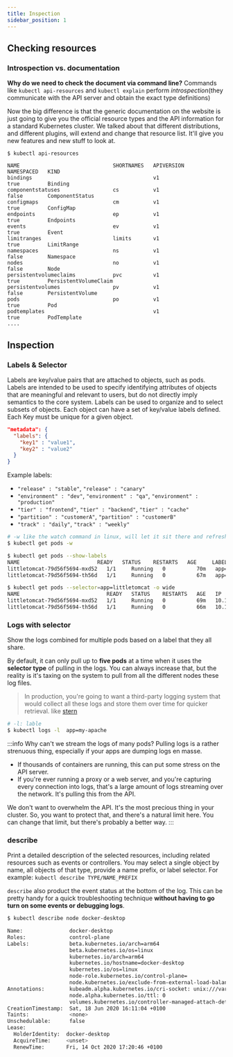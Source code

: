 ```yaml
---
title: Inspection
sidebar_position: 1
---
```


## Checking resources

### Introspection vs. documentation

**Why do we need to check the document via command line?**
Commands like `kubectl api-resources` and `kubectl explain` perform *introspection*(they communicate with the API server and obtain the exact type definitions)

Now the big difference is that the generic documentation on the website is just going to give you the official resource types and the API information for a standard Kubernetes cluster. We talked about that different distributions, and different plugins, will extend and change that resource list. It'll give you new features and new stuff to look at.

```
$ kubectl api-resources

NAME                              SHORTNAMES   APIVERSION                             NAMESPACED   KIND
bindings                                       v1                                     true         Binding
componentstatuses                 cs           v1                                     false        ComponentStatus
configmaps                        cm           v1                                     true         ConfigMap
endpoints                         ep           v1                                     true         Endpoints
events                            ev           v1                                     true         Event
limitranges                       limits       v1                                     true         LimitRange
namespaces                        ns           v1                                     false        Namespace
nodes                             no           v1                                     false        Node
persistentvolumeclaims            pvc          v1                                     true         PersistentVolumeClaim
persistentvolumes                 pv           v1                                     false        PersistentVolume
pods                              po           v1                                     true         Pod
podtemplates                                   v1                                     true         PodTemplate
....
```


## Inspection

### Labels & Selector

Labels are key/value pairs that are attached to objects, such as pods. Labels are intended to be used to specify identifying attributes of objects that are meaningful and relevant to users, but do not directly imply semantics to the core system. Labels can be used to organize and to select subsets of objects. Each object can have a set of key/value labels defined. Each Key must be unique for a given object.

```json
"metadata": {
  "labels": {
    "key1" : "value1",
    "key2" : "value2"
  }
}
```

Example labels:
- `"release" : "stable"`, `"release" : "canary"`
- `"environment" : "dev"`, `"environment" : "qa"`, `"environment" : "production"`
- `"tier" : "frontend"`, `"tier" : "backend"`, `"tier" : "cache"`
- `"partition" : "customerA"`, `"partition" : "customerB"`
- `"track" : "daily"`, `"track" : "weekly"`

```bash
# -w like the watch command in linux, will let it sit there and refresh every few seconds.
$ kubectl get pods -w

$ kubectl get pods --show-labels   
NAME                         READY   STATUS    RESTARTS   AGE     LABELS
littletomcat-79d56f5694-mxd52   1/1     Running   0          70m   app=littletomcat,pod-template-hash=79d56f5694
littletomcat-79d56f5694-th56d   1/1     Running   0          67m   app=littletomcat,pod-template-hash=79d56f5694

$ kubectl get pods --selector=app=littletomcat -o wide
NAME                            READY   STATUS    RESTARTS   AGE   IP          NODE             NOMINATED NODE   READINESS GATES
littletomcat-79d56f5694-mxd52   1/1     Running   0          69m   10.1.0.48   docker-desktop   <none>           <none>
littletomcat-79d56f5694-th56d   1/1     Running   0          66m   10.1.0.49   docker-desktop   <none>           <none>
```

### Logs with selector

Show the logs combined for multiple pods based on a label that they all share.

By default, it can only pull up to **five pods** at a time when it uses the **selector type** of pulling in the logs. You can always increase that, but the reality is it's taxing on the system to pull from all the different nodes these log files. 

> In production, you're going to want a third-party logging system that would collect all these logs and store them over time for quicker retrieval. like [stern](https://github.com/wercker/stern) 

```bash
# -l: lable
$ kubectl logs -l  app=my-apache
```

:::info Why can't we stream the logs of many pods?
Pulling logs is a rather strenuous thing, especially if your apps are dumping logs en masse. 

- If thousands of containers are running, this can put some stress on the API server.
- If you're ever running a proxy or a web server, and you're capturing every connection into logs, that's a large amount of logs streaming over the network. It's pulling this from the API.

We don't want to overwhelm the API. It's the most precious thing in your cluster. So, you want to protect that, and there's a natural limit here. You can change that limit, but there's probably a better way.
:::


### describe

Print a detailed description of the selected resources, including related resources such as events or controllers. You may select a single object by name, all objects of that type, provide a name prefix, or label selector. For example: `kubectl describe TYPE/NAME_PREFIX`

`describe` also product the event status at the bottom of the log. This can be pretty handy for a quick troubleshooting technique **without having to go turn on some events or debugging logs**.

```bash
$ kubectl describe node docker-desktop

Name:               docker-desktop
Roles:              control-plane
Labels:             beta.kubernetes.io/arch=arm64
                    beta.kubernetes.io/os=linux
                    kubernetes.io/arch=arm64
                    kubernetes.io/hostname=docker-desktop
                    kubernetes.io/os=linux
                    node-role.kubernetes.io/control-plane=
                    node.kubernetes.io/exclude-from-external-load-balancers=
Annotations:        kubeadm.alpha.kubernetes.io/cri-socket: unix:///var/run/cri-dockerd.sock
                    node.alpha.kubernetes.io/ttl: 0
                    volumes.kubernetes.io/controller-managed-attach-detach: true
CreationTimestamp:  Sat, 18 Jun 2020 16:11:04 +0100
Taints:             <none>
Unschedulable:      false
Lease:
  HolderIdentity:  docker-desktop
  AcquireTime:     <unset>
  RenewTime:       Fri, 14 Oct 2020 17:20:46 +0100
```




